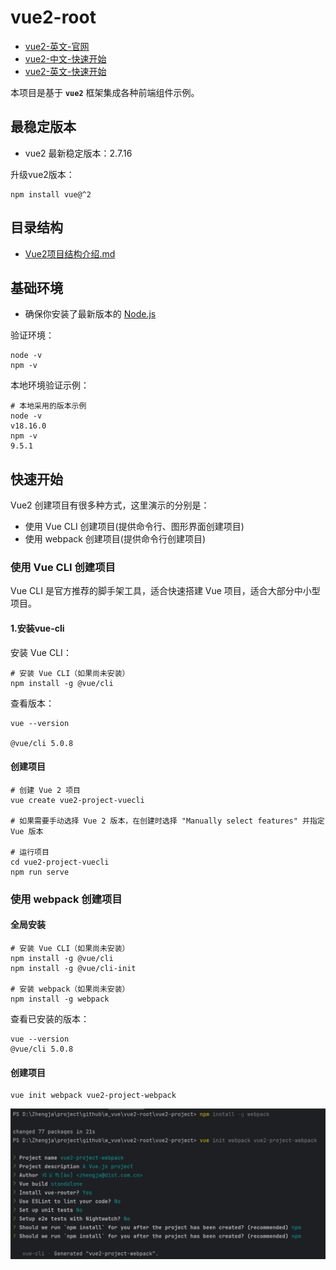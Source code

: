 # vue2-root

- [vue2-英文-官网](https://v2.vuejs.org/)
- [vue2-中文-快速开始](https://v2.cn.vuejs.org/v2/guide/)
- [vue2-英文-快速开始](https://v2.vuejs.org/v2/guide/)

本项目是基于 **`vue2`** 框架集成各种前端组件示例。

## 最稳定版本

* vue2 最新稳定版本：2.7.16

升级vue2版本：

```shell
npm install vue@^2
```

## 目录结构

- [Vue2项目结构介绍.md](docs/Vue2项目结构介绍.md)

## 基础环境

- 确保你安装了最新版本的 [Node.js](https://nodejs.org/)

验证环境：

```shell
node -v
npm -v
```

本地环境验证示例：

```shell
# 本地采用的版本示例
node -v
v18.16.0
npm -v
9.5.1
```

## 快速开始

Vue2 创建项目有很多种方式，这里演示的分别是：

- 使用 Vue CLI 创建项目(提供命令行、图形界面创建项目)
- 使用 webpack 创建项目(提供命令行创建项目)

### 使用 Vue CLI 创建项目

Vue CLI 是官方推荐的脚手架工具，适合快速搭建 Vue 项目，适合大部分中小型项目。

#### 1.安装vue-cli

安装 Vue CLI：

```shell
# 安装 Vue CLI（如果尚未安装）
npm install -g @vue/cli
```

查看版本：

```shell
vue --version

@vue/cli 5.0.8
```

#### 创建项目

```shell
# 创建 Vue 2 项目
vue create vue2-project-vuecli

# 如果需要手动选择 Vue 2 版本，在创建时选择 "Manually select features" 并指定 Vue 版本

# 运行项目
cd vue2-project-vuecli
npm run serve
```

### 使用 webpack 创建项目

#### 全局安装

```shell
# 安装 Vue CLI（如果尚未安装）
npm install -g @vue/cli
npm install -g @vue/cli-init

# 安装 webpack（如果尚未安装）
npm install -g webpack
```

查看已安装的版本：

```shell
vue --version
@vue/cli 5.0.8
```

#### 创建项目

```shell
vue init webpack vue2-project-webpack
``` 

![使用webpack创建项目.png](./docs/使用webpack创建项目.png)